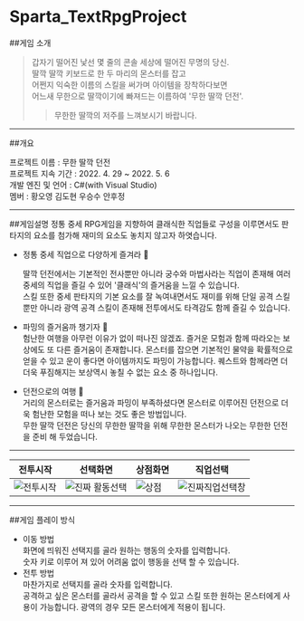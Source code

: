 # Sparta_TextRpgProject

##게임 소개  

>갑자기 떨어진 낯선 몇 줄의 콘솔 세상에 떨어진 무명의 당신.  
딸깍 딸깍 키보드로 한 두 마리의 몬스터를 잡고   
어쩐지 익숙한 이름의 스킬을 써가며 아이템을 장착하다보면  
어느새 무한으로 딸깍이기에 빠져드는 이름하여 '무한 딸깍 던전'.    
>>무한한 딸깍의 저주를 느껴보시기 바랍니다.  


---

##개요  

프로젝트 이름 : 무한 딸깍 던전  
프로젝트 지속 기간 : 2022. 4. 29 ~ 2022. 5. 6  
개발 엔진 및 언어 : C#(with Visual Studio)  
멤버 : 황오영 김도현 우승수 안후정


---

##게임설명 
정통 중세 RPG게임을 지향하여 클래식한 직업들로 구성을 이루면서도 판타지의 요소를 첨가해 재미의 요소도 놓치지 않고자 하엿습니다.

-  정통 중세 직업으로 다양하게 즐겨라 👑
  
   딸깍 던전에서는 기본적인 전사뿐만 아니라 궁수와 마법사라는 직업이 존재해 여러 중세의 직업을 즐길 수 있어 '클래식'의 즐거움을 느낄 수 있습니다.  
   스킬 또한 중세 판타지의 기본 요소를 잘 녹여내면서도 재미를 위해 단일 공격 스킬 뿐만 아니라 광역 공격 스킬이 존재해 전투에서도 타격감도 함께 즐길
   수 있습니다.
   
- 파밍의 즐거움까 챙기자 🎵  
  험난한 여행을 아무런 이유가 없이 떠나진 않겠죠. 즐거운 모험과 함께 따라오는 보상에도 또 다른 즐거움이 존재합니다. 몬스터를 잡으면 기본적인 물약을
  확률적으로 얻을 수 있고 운이 좋다면 아이템까지도 파밍이 가능합니다. 퀘스트와 함께라면 더더욱 푸짐해지는 보상역시 놓칠 수 없는 요소 중 하나입니다.  
  
- 던전으로의 여행 🏃  
  거리의 몬스터로는 즐거움과 파밍이 부족하셨다면 몬스터로 이루어진 던전으로 더욱 험난한 모험을 떠나 보는 것도 좋은 방법입니다.  
  무한 딸깍 던전은 당신의 무한한 딸깍을 위해 무한한 몬스터가 나오는 무한한 던전을 준비 해 두었습니다.   
  
---   

|전투시작|선택화면|상점화면|직업선택|
|--|--|--|--|
|![전투시작](https://github.com/oyounghawng/Sparta_TextRpgProject/assets/167054226/9c01f6a0-1eeb-42be-a6f6-ab9827c5086b)|![진짜 활동선택](https://github.com/oyounghawng/Sparta_TextRpgProject/assets/167054226/e00d6a4f-6598-441f-b2a6-5ea1266a5b13)|![상점](https://github.com/oyounghawng/Sparta_TextRpgProject/assets/167054226/4a9c215d-ba5f-4a97-aa18-f3014c23f623)|![진짜직업선택창](https://github.com/oyounghawng/Sparta_TextRpgProject/assets/167054226/7b1c43d7-7cc4-49b2-9db1-323dfc5b022f)|



  
---   

##게임 플레이 방식  

- 이동 방법  
  화면에 띄워진 선택지를 골라 원하는 행동의 숫자를 입력합니다.  
  숫자 키로 이루어 져 있어 어려움 없이 행동을 선택 할 수 있습니다.  
- 전투 방법  
  마찬가지로 선택지를 골라 숫자를 입력합니다.  
  공격하고 싶은 몬스터를 골라서 공격을 할 수 있고 스킬 또한 원하는 몬스터에게 사용이 가능합니다.
  광역의 경우 모든 몬스터에게 적용이 됩니다.  
